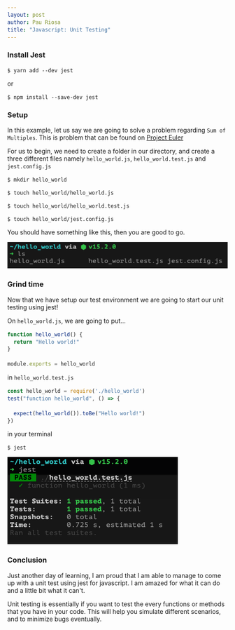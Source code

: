 ```yaml
---
layout: post
author: Pau Riosa
title: "Javascript: Unit Testing"
---
```


### Install Jest

```
$ yarn add --dev jest
```

or 

```
$ npm install --save-dev jest
```

### Setup

In this example, let us say we are going to solve a problem regarding `Sum of Multiples`.
This is problem that can be found on [Project Euler](http://projecteuler.net/problem=1)

For us to begin, we need to create a folder in our directory, and create a three different files namely
`hello_world.js`, `hello_world.test.js` and `jest.config.js`

```
$ mkdir hello_world 
```
```
$ touch hello_world/hello_world.js
```
```
$ touch hello_world/hello_world.test.js
```
```
$ touch hello_world/jest.config.js
```

You should have something like this, then you are good to go.

![figure 1 file structure](/assets/images/files.png)

### Grind time

Now that we have setup our test environment we are going to start our unit testing using jest!

On `hello_world.js`, we are going to put...

```javascript
function hello_world() {
  return "Hello world!"
}

module.exports = hello_world
```

in `hello_world.test.js`
```javascript
const hello_world = require('./hello_world')
test("function hello_world", () => {

  expect(hello_world()).toBe("Hello world!")
})
```

in your terminal

```
$ jest
```

![figure 2 result](/assets/images/result.png)


### Conclusion

Just another day of learning, I am proud that I am able to manage to come up with a unit test using jest for javascript.
I am amazed for what it can do and a little bit what it can't.

Unit testing is essentially if you want to test the every functions or methods that you have in your code. This will help you simulate different scenarios, and to minimize bugs eventually.
